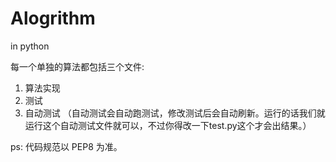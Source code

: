 # Alogrithm
in python


每一个单独的算法都包括三个文件:
1. 算法实现
2. 测试
3. 自动测试 （自动测试会自动跑测试，修改测试后会自动刷新。运行的话我们就运行这个自动测试文件就可以，不过你得改一下test.py这个才会出结果。）

ps: 代码规范以 PEP8 为准。

